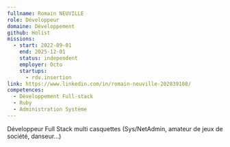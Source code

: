 ```yaml
---
fullname: Romain NEUVILLE
role: Développeur
domaine: Développement
github: Holist
missions:
  - start: 2022-09-01
    end: 2025-12-01
    status: independent
    employer: Octo
    startups:
      - rdv.insertion
link: https://www.linkedin.com/in/romain-neuville-202839108/
competences:
  - Développement Full-stack
  - Ruby
  - Administration Système
---
```

Développeur Full Stack multi casquettes (Sys/NetAdmin, amateur de jeux de société, danseur...)